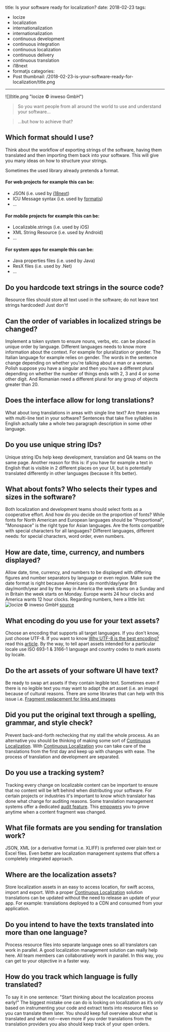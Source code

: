 title: Is your software ready for localization?
date: 2018-02-23
tags:
  - locize
  - localization
  - internationalization
  - internationalization
  - continuous development
  - continuous integration
  - continuous localization
  - continuous delivery
  - continuous translation
  - i18next
  - formatjs
categories:
  - Post
thumbnail: /2018-02-23-is-your-software-ready-for-localization/title.png
---

<div class="img-100">
![](title.png "locize © inweso GmbH")
</div>

> So you want people from all around the world to use and understand your software...

> ...but how to achieve that?

## Which format should I use?
Think about the workflow of exporting strings of the software, having them translated and then importing them back into your software. This will give you many ideas on how to structure your strings.

Sometimes the used library already pretends a format.

#### For web projects for example this can be:
- JSON (i.e. used by [i18next](https://i18next.com))
- ICU Message syntax (i.e. used by [formatjs](https://formatjs.io/))
- ...

#### For mobile projects for example this can be:
- Localizable.strings (i.e. used by iOS)
- XML String Resource (i.e. used by Android)
- ...

#### For system apps for example this can be:
- Java properties files (i.e. used by Java)
- ResX files (i.e. used by .Net)
- ...


## Do you hardcode text strings in the source code?
Resource files should store all text used in the software; do not leave text strings hardcoded!
Just don't!


## Can the order of variables in localized strings be changed?
Implement a token system to ensure nouns, verbs, etc. can be placed in unique order by language.
Different languages needs to know more information about the context. For example for pluralization or gender.
The Italian language for example relies on gender. The words in the sentence change depending on whether you're talking about a man or a woman.
Polish suppose you have a singular and then you have a different plural depending on whether the number of things ends with 2, 3 and 4 or some other digit.
And Romanian need a different plural for any group of objects greater than 20.


## Does the interface allow for long translations?
What about long translations in areas with single line text? Are there areas with multi-line text in your software?
Sentences that take five syllables in English actually take a whole two paragraph description in some other language.


## Do you use unique string IDs?
Unique string IDs help keep development, translation and QA teams on the same page.
Another reason for this is: if you have for example a text in English that is visible in 2 different places on your UI, but is potentially translated differently in other languages (because it fits better).


## What about fonts? Who selects their types and sizes in the software?
Both localization and development teams should select fonts as a cooperative effort.
And how do you decide on the proportion of fonts?
While fonts for North American and European languages should be "Proportional", "Monospace" is the right type for Asian languages.
Are the fonts compatible with special characters for all languages?
Different languages, different needs: for special characters, word order, even numbers.


## How are date, time, currency, and numbers displayed?
Allow date, time, currency, and numbers to be displayed with differing figures and number separators by language or even region.
Make sure the date format is right because Americans do month/day/year Brit day/month/year and by the way in America the week starts on a Sunday and in Britain the week starts on Monday. Europe wants 24 hour clocks and America wants 12 hour clocks.
Regarding numbers, here a little list:
![](numbers.png "locize © inweso GmbH")
[source](https://en.wikipedia.org/wiki/Decimal_separator)


## What encoding do you use for your text assets?
Choose an encoding that supports all target languages.
If you don't know, just choose UTF-8.
If you want to know [Why UTF-8 is the best encoding?](http://codel10n.com/why-utf8-is-best-encoding-for-your-customers/) read this [article](http://codel10n.com/why-utf8-is-best-encoding-for-your-customers/).
By the way, to tell apart assets intended for a particular locale use ISO 693-1 & 3166-1 language and country codes to mark assets by locale.


## Do the art assets of your software UI have text?
Be ready to swap art assets if they contain legible text.
Sometimes even if there is no legible text you may want to adapt the art asset (i.e. an image) because of cultural reasons.
There are some libraries that can help with this issue i.e. [Fragment replacement for links and images](https://github.com/i18next/i18nextify#fragment-replacement-for-links-and-images)


## Did you put the original text through a spelling, grammar, and style check?
Prevent back-and-forth rechecking that my stall the whole process.
As an alternative you should be thinking of making some sort of [Continuous Localization](https://medium.com/@adrai/continuous-development-integration-and-localization-continuous-deployment-40ca6b9be771).
With [Continuous Localization](https://medium.com/@adrai/continuous-development-integration-and-localization-continuous-deployment-40ca6b9be771) you can take care of the translations from the first day and keep up with changes with ease.
The process of translation and development are separated.


## Do you use a tracking system?
Tracking every change on localizable content can be important to ensure that no content will be left behind when distributing your software.
For certain projects or industries it's important to know which translator has done what change for auditing reasons.
Some translation management systems offer a dedicated [audit feature](https://locize.com/services.html). This [empowers](https://medium.com/@jamuhl/empower-your-localization-team-33e10ca9e333) you to prove anytime when a content fragment was changed.


## What file formats are you sending for translation work?
JSON, XML (or a derivative format i.e. XLIFF) is preferred over plain text or Excel files.
Even better are localization management systems that offers a completely integrated approach.


## Where are the localization assets?
Store localization assets in an easy to access location, for swift access, import and export.
With a proper [Continuous Localization](https://medium.com/@adrai/continuous-development-integration-and-localization-continuous-deployment-40ca6b9be771) solution translations can be updated without the need to release an update of your app.
For example: translations deployed to a CDN and consumed from your application.


## Do you intend to have the texts translated into more than one language?
Process resource files into separate language ones so all translators can work in parallel.
A good localization management solution can really help here. All team members can collaboratively work in parallel. In this way, you can get to your objective in a faster way.


## How do you track which language is fully translated?
To say it in one sentence: "Start thinking about the localization process early!"
The biggest mistake one can do is looking on localization as it’s only based on instrumenting your code and extract texts into resource files so you can translate them later.
You should keep full overview about what is translated and what not — even more if you order translations from the translation providers you also should keep track of your open orders.
